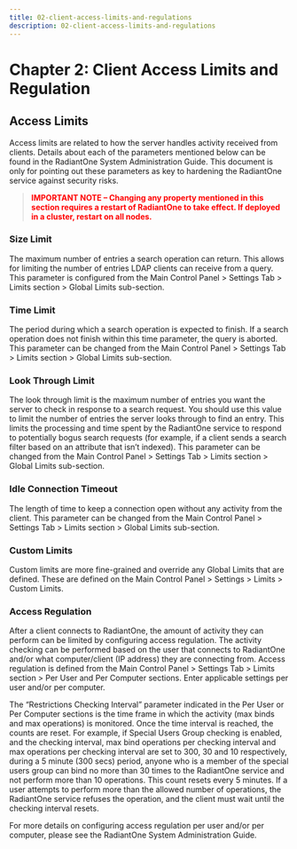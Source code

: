 ```yaml
---
title: 02-client-access-limits-and-regulations
description: 02-client-access-limits-and-regulations
---
```

         
# Chapter 2: Client Access Limits and Regulation

## Access Limits

Access limits are related to how the server handles activity received from clients. Details about each of the parameters mentioned below can be found in the RadiantOne System Administration Guide. This document is only for pointing out these parameters as key to hardening the RadiantOne service against security risks.

><span style="color:red">**IMPORTANT NOTE – Changing any property mentioned in this section requires a restart of RadiantOne to take effect. If deployed in a cluster, restart on all nodes.**

### Size Limit

The maximum number of entries a search operation can return. This allows for limiting the
number of entries LDAP clients can receive from a query. This parameter is configured from the
Main Control Panel > Settings Tab > Limits section > Global Limits sub-section.

### Time Limit

The period during which a search operation is expected to finish. If a search operation does not
finish within this time parameter, the query is aborted. This parameter can be changed from the
Main Control Panel > Settings Tab > Limits section > Global Limits sub-section.

### Look Through Limit

The look through limit is the maximum number of entries you want the server to check in
response to a search request. You should use this value to limit the number of entries the server
looks through to find an entry. This limits the processing and time spent by the RadiantOne
service to respond to potentially bogus search requests (for example, if a client sends a search
filter based on an attribute that isn’t indexed). This parameter can be changed from the Main
Control Panel > Settings Tab > Limits section > Global Limits sub-section.

### Idle Connection Timeout

The length of time to keep a connection open without any activity from the client. This
parameter can be changed from the Main Control Panel > Settings Tab > Limits section > Global Limits sub-section.

### Custom Limits

Custom limits are more fine-grained and override any Global Limits that are defined. These are
defined on the Main Control Panel > Settings > Limits > Custom Limits.

### Access Regulation

After a client connects to RadiantOne, the amount of activity they can perform can be limited by
configuring access regulation. The activity checking can be performed based on the user that
connects to RadiantOne and/or what computer/client (IP address) they are connecting from.
Access regulation is defined from the Main Control Panel > Settings Tab > Limits section >
Per User and Per Computer sections. Enter applicable settings per user and/or per computer.


The “Restrictions Checking Interval” parameter indicated in the Per User or Per Computer
sections is the time frame in which the activity (max binds and max operations) is monitored.
Once the time interval is reached, the counts are reset. For example, if Special Users Group
checking is enabled, and the checking interval, max bind operations per checking interval and
max operations per checking interval are set to 300, 30 and 10 respectively, during a 5 minute
(300 secs) period, anyone who is a member of the special users group can bind no more than
30 times to the RadiantOne service and not perform more than 10 operations. This count resets
every 5 minutes. If a user attempts to perform more than the allowed number of operations, the
RadiantOne service refuses the operation, and the client must wait until the checking interval
resets.

For more details on configuring access regulation per user and/or per computer, please see the RadiantOne System Administration Guide.